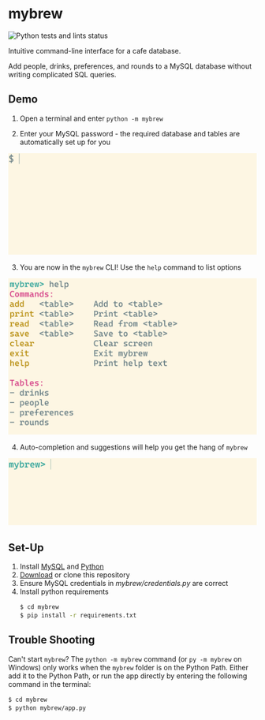 # mybrew

![Python tests and lints status](https://github.com/jacobcallear/mybrew/workflows/tests/badge.svg)

Intuitive command-line interface for a cafe database.

Add people, drinks, preferences, and rounds to a MySQL database without writing
complicated SQL queries.

## Demo

1. Open a terminal and enter `python -m mybrew`

2. Enter your MySQL password - the required database and tables are
   automatically set up for you

![Screen recording of mybrew starting in terminal](/img/startup.gif)

3. You are now in the `mybrew` CLI! Use the `help` command to list options

![Screenshot of mybrew help command output](/img/help.png)

4. Auto-completion and suggestions will help you get the hang of `mybrew`

![Screen recording of mybrew command auto-suggestion](/img/auto-suggestion.gif)

## Set-Up

1. Install [MySQL](https://www.mysql.com/) and
   [Python](https://www.python.org/downloads/)
2. [Download](https://github.com/jacobcallear/mybrew/archive/master.zip)
   or clone this repository
3. Ensure MySQL credentials in *mybrew/credentials.py* are correct
4. Install python requirements
   ```bash
   $ cd mybrew
   $ pip install -r requirements.txt
   ```

## Trouble Shooting

Can't start `mybrew`? The `python -m mybrew` command (or `py -m mybrew` on
Windows) only works when the `mybrew` folder is on the Python Path. Either add
it to the Python Path, or run the app directly by entering the following
command in the terminal:

```bash
$ cd mybrew
$ python mybrew/app.py
```
